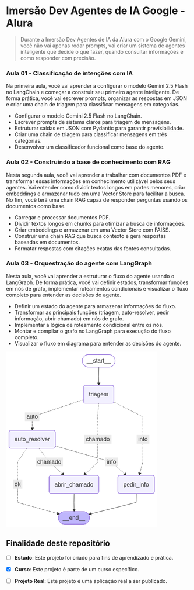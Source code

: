 # Imersão Dev Agentes de IA Google - Alura

> Durante a Imersão Dev Agentes de IA da Alura com o Google Gemini, você não vai apenas rodar prompts, vai criar um sistema de agentes inteligente que decide o que fazer, quando consultar informações e como responder com precisão.

### Aula 01 - Classificação de intenções com IA

Na primeira aula, você vai aprender a configurar o modelo Gemini 2.5 Flash no LangChain e começar a construir seu primeiro agente inteligente. De forma prática, você vai escrever prompts, organizar as respostas em JSON e criar uma chain de triagem para classificar mensagens em categorias.

- Configurar o modelo Gemini 2.5 Flash no LangChain.
- Escrever prompts de sistema claros para triagem de mensagens.
- Estruturar saídas em JSON com Pydantic para garantir previsibilidade.
- Criar uma chain de triagem para classificar mensagens em três categorias.
- Desenvolver um classificador funcional como base do agente.

### Aula 02 - Construindo a base de conhecimento com RAG
Nesta segunda aula, você vai aprender a trabalhar com documentos PDF e transformar essas informações em conhecimento utilizável pelos seus agentes. Vai entender como dividir textos longos em partes menores, criar embeddings e armazenar tudo em uma Vector Store para facilitar a busca. No fim, você terá uma chain RAG capaz de responder perguntas usando os documentos como base.

- Carregar e processar documentos PDF.
- Dividir textos longos em chunks para otimizar a busca de informações.
- Criar embeddings e armazenar em uma Vector Store com FAISS.
- Construir uma chain RAG que busca contexto e gera respostas baseadas em documentos.
- Formatar respostas com citações exatas das fontes consultadas.

### Aula 03 - Orquestração do agente com LangGraph
Nesta aula, você vai aprender a estruturar o fluxo do agente usando o LangGraph. De forma prática, você vai definir estados, transformar funções em nós de grafo, implementar roteamentos condicionais e visualizar o fluxo completo para entender as decisões do agente.

- Definir um estado do agente para armazenar informações do fluxo.
- Transformar as principais funções (triagem, auto-resolver, pedir informação, abrir chamado) em nós de grafo.
- Implementar a lógica de roteamento condicional entre os nós.
- Montar e compilar o grafo no LangGraph para execução do fluxo completo.
- Visualizar o fluxo em diagrama para entender as decisões do agente.

![Diagrama Decisões do Agente](diagrama_decisoes_agente.png)


## Finalidade deste repositório 
- [ ] **Estudo**: Este projeto foi criado para fins de aprendizado e prática.
- [x] **Curso**: Este projeto é parte de um curso específico.
- [ ] **Projeto Real**: Este projeto é uma aplicação real a ser publicado.

